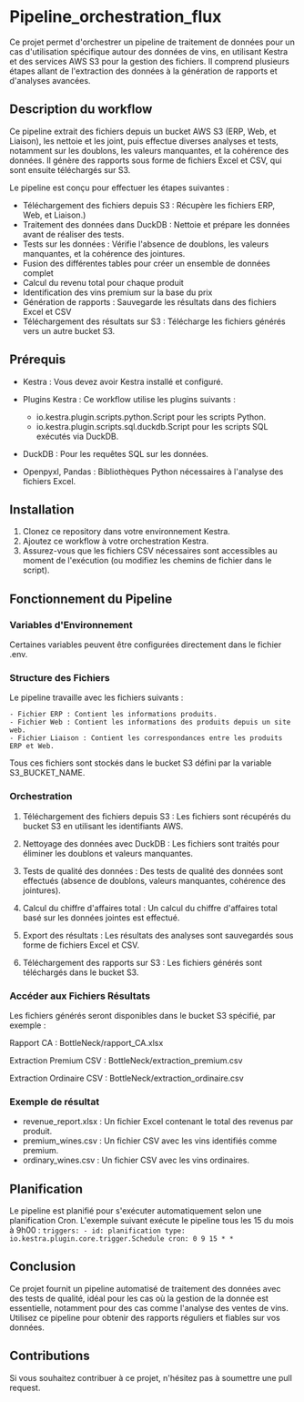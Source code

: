 # Pipeline_orchestration_flux
Ce projet permet d'orchestrer un pipeline de traitement de données pour un cas d'utilisation spécifique autour des données de vins, en utilisant Kestra et des services AWS S3 pour la gestion des fichiers. Il comprend plusieurs étapes allant de l'extraction des données à la génération de rapports et d'analyses avancées.

## Description du workflow
Ce pipeline extrait des fichiers depuis un bucket AWS S3 (ERP, Web, et Liaison), les nettoie et les joint, puis effectue diverses analyses et tests, notamment sur les doublons, les valeurs manquantes, et la cohérence des données. Il génère des rapports sous forme de fichiers Excel et CSV, qui sont ensuite téléchargés sur S3.

Le pipeline est conçu pour effectuer les étapes suivantes :

- Téléchargement des fichiers depuis S3 : Récupère les fichiers ERP, Web, et Liaison.)
- Traitement des données dans DuckDB : Nettoie et prépare les données avant de réaliser des tests.
- Tests sur les données : Vérifie l'absence de doublons, les valeurs manquantes, et la cohérence des jointures.
- Fusion des différentes tables pour créer un ensemble de données complet
- Calcul du revenu total pour chaque produit
- Identification des vins premium sur la base du prix
- Génération de rapports : Sauvegarde les résultats dans des fichiers Excel et CSV
- Téléchargement des résultats sur S3 : Télécharge les fichiers générés vers un autre bucket S3.

## Prérequis
 - Kestra : Vous devez avoir Kestra installé et configuré.
 - Plugins Kestra : Ce workflow utilise les plugins suivants :
      - io.kestra.plugin.scripts.python.Script pour les scripts Python.
      - io.kestra.plugin.scripts.sql.duckdb.Script pour les scripts SQL exécutés via DuckDB.
 - DuckDB : Pour les requêtes SQL sur les données.

 - Openpyxl, Pandas : Bibliothèques Python nécessaires à l'analyse des fichiers Excel.

## Installation
1. Clonez ce repository dans votre environnement Kestra.
2. Ajoutez ce workflow à votre orchestration Kestra.
3. Assurez-vous que les fichiers CSV nécessaires sont accessibles au moment de l'exécution (ou modifiez les chemins de fichier dans le script).

      
## Fonctionnement du Pipeline
### Variables d'Environnement
Certaines variables peuvent être configurées directement dans le fichier .env. 

### Structure des Fichiers
Le pipeline travaille avec les fichiers suivants :

    - Fichier ERP : Contient les informations produits.
    - Fichier Web : Contient les informations des produits depuis un site web.
    - Fichier Liaison : Contient les correspondances entre les produits ERP et Web.
Tous ces fichiers sont stockés dans le bucket S3 défini par la variable S3_BUCKET_NAME.

### Orchestration
1. Téléchargement des fichiers depuis S3 : Les fichiers sont récupérés du bucket S3 en utilisant les identifiants AWS.

2. Nettoyage des données avec DuckDB : Les fichiers sont traités pour éliminer les doublons et valeurs manquantes.

3. Tests de qualité des données : Des tests de qualité des données sont effectués (absence de doublons, valeurs manquantes, cohérence des jointures).

4. Calcul du chiffre d'affaires total : Un calcul du chiffre d'affaires total basé sur les données jointes est effectué.

5. Export des résultats : Les résultats des analyses sont sauvegardés sous forme de fichiers Excel et CSV.

6. Téléchargement des rapports sur S3 : Les fichiers générés sont téléchargés dans le bucket S3.


### Accéder aux Fichiers Résultats
Les fichiers générés seront disponibles dans le bucket S3 spécifié, par exemple :

Rapport CA : BottleNeck/rapport_CA.xlsx

Extraction Premium CSV : BottleNeck/extraction_premium.csv

Extraction Ordinaire CSV : BottleNeck/extraction_ordinaire.csv

### Exemple de résultat
- revenue_report.xlsx : Un fichier Excel contenant le total des revenus par produit.
- premium_wines.csv : Un fichier CSV avec les vins identifiés comme premium.
- ordinary_wines.csv : Un fichier CSV avec les vins ordinaires.
  
## Planification
Le pipeline est planifié pour s'exécuter automatiquement selon une planification Cron. L'exemple suivant exécute le pipeline tous les 15 du mois à 9h00 :
    `triggers:
      - id: planification
        type: io.kestra.plugin.core.trigger.Schedule
        cron: 0 9 15 * *`

## Conclusion
Ce projet fournit un pipeline automatisé de traitement des données avec des tests de qualité, idéal pour les cas où la gestion de la donnée est essentielle, notamment pour des cas comme l'analyse des ventes de vins. Utilisez ce pipeline pour obtenir des rapports réguliers et fiables sur vos données.

## Contributions
Si vous souhaitez contribuer à ce projet, n'hésitez pas à soumettre une pull request.




